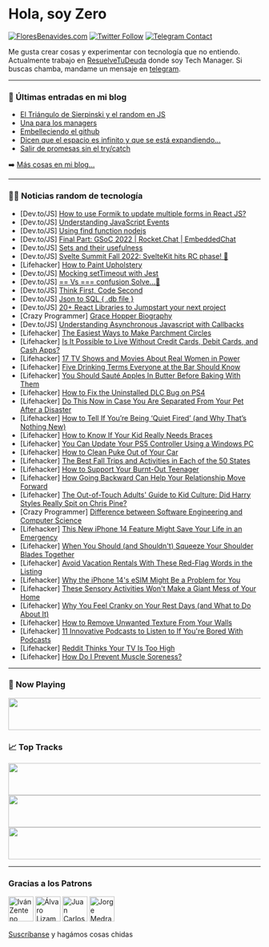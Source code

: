 # Hola, soy Zero

[![FloresBenavides.com](https://img.shields.io/website?down_message=oops&label=MiBlog&style=for-the-badge&up_message=online&url=https%3A%2F%2Ffloresbenavides.com)](https://floresbenavides.com) [![Twitter Follow](https://img.shields.io/twitter/follow/ZeroDragon?color=%231DA1F2&label=Follow&logo=twitter&logoColor=ffffff&style=for-the-badge)](https://twitter.com/zerodragon) [![Telegram Contact](https://img.shields.io/badge/escr%C3%ADbeme-ZeroDragon-%2326A5E4?style=for-the-badge&logo=telegram)](https://t.me/zerodragon)

Me gusta crear cosas y experimentar con tecnología que no entiendo.
Actualmente trabajo en [ResuelveTuDeuda](http://github.com/resuelve) donde soy Tech Manager.
Si buscas chamba, mandame un mensaje en [telegram](https://t.me/zerodragon).

---

### 📕 Últimas entradas en mi blog
<!-- BLOG-POST-LIST:START -->
- [El Triángulo de Sierpinski y el random en JS](https://floresbenavides.com/el-triangulo-de-sierpinski-y-el-random-en-js/)
- [Una para los managers](https://floresbenavides.com/una-para-los-managers/)
- [Embelleciendo el github](https://floresbenavides.com/embelleciendo-el-github/)
- [Dicen que el espacio es infinito y que se está expandiendo…](https://floresbenavides.com/dicen-que-el-espacio-es-infinito-y-que-se-esta-expandiendo/)
- [Salir de promesas sin el try/catch](https://floresbenavides.com/salir-de-promesas-sin-el-try-catch/)
<!-- BLOG-POST-LIST:END -->

➡️ [Más cosas en mi blog...](https://floresbenavides.com)

---

### 👨‍💻 Noticias random de tecnología
<!-- TECH-POSTS:START -->
- [Dev.to/JS] [How to use Formik to update multiple forms in React JS?](https://dev.to/wahidsherief/how-to-use-formik-to-update-multiple-forms-in-react-js-1hd3)
- [Dev.to/JS] [Understanding JavaScript Events](https://dev.to/rembertdesigns/understanding-javascript-events-2eoc)
- [Dev.to/JS] [Using find function nodejs](https://dev.to/husainahar/using-find-function-nodejs-4j4d)
- [Dev.to/JS] [Final Part: GSoC 2022 | Rocket.Chat | EmbeddedChat](https://dev.to/sidmohanty11/final-part-gsoc-2022-rocketchat-embeddedchat-37g8)
- [Dev.to/JS] [Sets and their usefulness](https://dev.to/hath995/sets-and-their-usefulness-20p4)
- [Dev.to/JS] [Svelte Summit Fall 2022: SvelteKit hits RC phase! 🎉](https://dev.to/mandrasch/svelte-summit-fall-2022-sveltekit-hits-rc-phase-52p6)
- [Lifehacker] [How to Paint Upholstery](https://lifehacker.com/how-to-paint-upholstery-1849508620)
- [Dev.to/JS] [Mocking setTimeout with Jest](https://dev.to/marekrozmus/mocking-settimeout-with-jest-1jhl)
- [Dev.to/JS] [== Vs === confusion Solve...🌟](https://dev.to/roshan_100kar/-vs-confusion-solve-4dim)
- [Dev.to/JS] [Think First, Code Second](https://dev.to/decker67/think-first-code-second-40cj)
- [Dev.to/JS] [Json to SQL { .db file }](https://dev.to/roycebob/json-to-sql-db-file--5h0c)
- [Dev.to/JS] [20+ React Libraries to Jumpstart your next project](https://dev.to/mojodev/20-react-libraries-to-jumpstart-your-next-project-30fd)
- [Crazy Programmer] [Grace Hopper Biography](https://www.thecrazyprogrammer.com/2022/09/grace-hopper-biography.html)
- [Dev.to/JS] [Understanding Asynchronous Javascript with Callbacks](https://dev.to/zulhariz/understanding-asynchronous-javascript-with-callbacks-4m86)
- [Lifehacker] [The Easiest Ways to Make Parchment Circles](https://lifehacker.com/the-easiest-ways-to-make-parchment-circles-1849519101)
- [Lifehacker] [Is It Possible to Live Without Credit Cards, Debit Cards, and Cash Apps?](https://lifehacker.com/is-it-possible-to-live-without-credit-cards-debit-card-1849517453)
- [Lifehacker] [17 TV Shows and Movies About Real Women in Power](https://lifehacker.com/17-tv-shows-and-movies-about-real-women-in-power-1849516246)
- [Lifehacker] [Five Drinking Terms Everyone at the Bar Should Know](https://lifehacker.com/five-drinking-terms-everyone-at-the-bar-should-know-1849517914)
- [Lifehacker] [You Should Sauté Apples In Butter Before Baking With Them](https://lifehacker.com/you-should-saute-apples-in-butter-before-baking-with-th-1849517500)
- [Lifehacker] [How to Fix the Uninstalled DLC Bug on PS4](https://lifehacker.com/how-to-fix-the-uninstalled-dlc-bug-on-ps4-1849517386)
- [Lifehacker] [Do This Now in Case You Are Separated From Your Pet After a Disaster](https://lifehacker.com/do-this-now-in-case-you-are-separated-from-your-pet-aft-1849517527)
- [Lifehacker] [How to Tell If You’re Being ‘Quiet Fired’ &lpar;and Why That’s Nothing New&rpar;](https://lifehacker.com/how-to-tell-if-you-re-being-quiet-fired-and-why-that-1849513117)
- [Lifehacker] [How to Know If Your Kid Really Needs Braces](https://lifehacker.com/how-to-know-if-your-kid-really-needs-braces-1849517348)
- [Lifehacker] [You Can Update Your PS5 Controller Using a Windows PC](https://lifehacker.com/you-can-update-your-ps5-controller-using-a-windows-pc-1849516640)
- [Lifehacker] [How to Clean Puke Out of Your Car](https://lifehacker.com/how-to-clean-puke-out-of-your-car-1849514900)
- [Lifehacker] [The Best Fall Trips and Activities in Each of the 50 States](https://lifehacker.com/the-best-fall-trips-and-activities-in-each-of-the-50-st-1849512201)
- [Lifehacker] [How to Support Your Burnt-Out Teenager](https://lifehacker.com/how-to-support-your-burnt-out-teenager-1849512950)
- [Lifehacker] [How Going Backward Can Help Your Relationship Move Forward](https://lifehacker.com/how-going-backward-can-help-your-relationship-move-forw-1849512779)
- [Lifehacker] [The Out-of-Touch Adults&#39; Guide to Kid Culture: Did Harry Styles Really Spit on Chris Pine?](https://lifehacker.com/did-harry-styles-spit-on-chris-pine-the-out-of-touch-a-1849508200)
- [Crazy Programmer] [Difference between Software Engineering and Computer Science](https://www.thecrazyprogrammer.com/2022/09/difference-between-software-engineering-and-computer-science.html)
- [Lifehacker] [This New iPhone 14 Feature Might Save Your Life in an Emergency](https://lifehacker.com/this-new-iphone-14-feature-might-save-your-life-in-an-e-1849514060)
- [Lifehacker] [When You Should &lpar;and Shouldn&#39;t&rpar; Squeeze Your Shoulder Blades Together](https://lifehacker.com/when-you-should-and-shouldnt-squeeze-your-shoulder-bl-1849513264)
- [Lifehacker] [Avoid Vacation Rentals With These Red-Flag Words in the Listing](https://lifehacker.com/avoid-vacation-rentals-with-these-red-flag-words-in-the-1849513006)
- [Lifehacker] [Why the iPhone 14&#39;s eSIM Might Be a Problem for You](https://lifehacker.com/why-the-iphone-14s-esim-might-be-a-problem-for-you-1849512200)
- [Lifehacker] [These Sensory Activities Won&#39;t Make a Giant Mess of Your Home](https://lifehacker.com/these-sensory-activities-wont-make-a-giant-mess-of-your-1849512089)
- [Lifehacker] [Why You Feel Cranky on Your Rest Days &lpar;and What to Do About It&rpar;](https://lifehacker.com/why-you-feel-cranky-on-your-rest-days-and-what-to-do-a-1849512300)
- [Lifehacker] [How to Remove Unwanted Texture From Your Walls](https://lifehacker.com/how-to-remove-unwanted-texture-from-your-walls-1849511619)
- [Lifehacker] [11 Innovative Podcasts to Listen to If You&#39;re Bored With Podcasts](https://lifehacker.com/11-innovative-podcasts-to-listen-to-if-youre-bored-with-1849512142)
- [Lifehacker] [Reddit Thinks Your TV Is Too High](https://lifehacker.com/reddit-thinks-your-tv-is-too-high-1849511156)
- [Lifehacker] [How Do I Prevent Muscle Soreness?](https://lifehacker.com/how-do-i-prevent-muscle-soreness-1849511196)<!-- TECH-POSTS:END -->

---

### 🎵 Now Playing
<a href="https://spotify-now-playing-dun.vercel.app/now-playing?open"><img src="https://spotify-now-playing-dun.vercel.app/now-playing" width="540" height="64"></a>

### 📈 Top Tracks
<a href="https://spotify-now-playing-dun.vercel.app/top-tracks?i=1&open"><img src="https://spotify-now-playing-dun.vercel.app/top-tracks?i=1" width="540" height="64"></a>
<a href="https://spotify-now-playing-dun.vercel.app/top-tracks?i=2&open"><img src="https://spotify-now-playing-dun.vercel.app/top-tracks?i=2" width="540" height="64"></a>
<a href="https://spotify-now-playing-dun.vercel.app/top-tracks?i=3&open"><img src="https://spotify-now-playing-dun.vercel.app/top-tracks?i=3" width="540" height="64"></a>

---

### Gracias a los Patrons
[<img src="https://avatars.githubusercontent.com/u/243380?v=4" alt="Iván Zenteno" width="50px">](https://github.com/k001) [<img src="https://avatars.githubusercontent.com/u/19955639?v=4" alt="Álvaro Lizama" width="50px">](https://github.com/alvarolizama) [<img src="https://avatars.githubusercontent.com/u/2718753?v=4" alt="Juan Carlos Ruiz" width="50px">](https://github.com/JuanCrg90) [<img src="https://avatars.githubusercontent.com/u/37025?v=4" alt="Jorge Medrano" width="50px">](https://github.com/h1pp1e) 

[Suscríbanse](https://www.patreon.com/zerodragon) y hagámos cosas chidas

